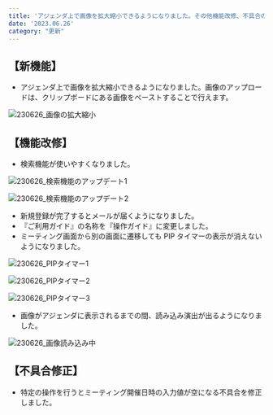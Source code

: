 ```yaml
---
title: 'アジェンダ上で画像を拡大縮小できるようになりました。その他機能改修、不具合の修正を行いました。'
date: '2023.06.26'
category: "更新"
---
```


## 【新機能】

- アジェンダ上で画像を拡大縮小できるようになりました。画像のアップロードは、クリップボードにある画像をペーストすることで行えます。

![230626_画像の拡大縮小](https://github.com/uniba/super-good-meetings-portal/assets/92074639/0aee565c-48b1-4519-8539-bd36ce9d7b5b)


## 【機能改修】

- 検索機能が使いやすくなりました。

![230626_検索機能のアップデート1](https://github.com/uniba/super-good-meetings-portal/assets/92074639/6cac69e8-666a-4834-b8bf-4def6de247cb)

![230626_検索機能のアップデート2](https://github.com/uniba/super-good-meetings-portal/assets/92074639/01b1d2b6-5e0d-449e-a41f-fbf281857d52)

- 新規登録が完了するとメールが届くようになりました。
- 『ご利用ガイド』の名称を『操作ガイド』に変更しました。
- ミーティング画面から別の画面に遷移しても PIP タイマーの表示が消えないようになりました。

![230626_PIPタイマー1](https://github.com/uniba/super-good-meetings-portal/assets/92074639/37c5ef70-d74d-4ffc-95c8-7a8e50a4fec2)

![230626_PIPタイマー2](https://github.com/uniba/super-good-meetings-portal/assets/92074639/98c1519d-f254-4161-b835-a9ed3013ef9f)

![230626_PIPタイマー3](https://github.com/uniba/super-good-meetings-portal/assets/92074639/c54c985b-10e8-491b-b0bf-57f43f63be81)

- 画像がアジェンダに表示されるまでの間、読み込み演出が出るようになりました。

![230626_画像読み込み中](https://github.com/uniba/super-good-meetings-portal/assets/92074639/7931cfaa-bb4e-491b-aea8-c7a172d94963)


## 【不具合修正】

- 特定の操作を行うとミーティング開催日時の入力値が空になる不具合を修正しました。
